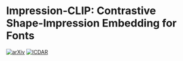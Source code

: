 # Impression-CLIP: Contrastive Shape-Impression Embedding for Fonts

[![arXiv](https://img.shields.io/badge/arXiv-2402.16350-b31b1b?logo=arxiv)](https://arxiv.org/abs/2402.16350)
[![ICDAR](https://img.shields.io/badge/ICDAR-2023-red?logo=read-the-docs)](https://icdar2023.org/)
